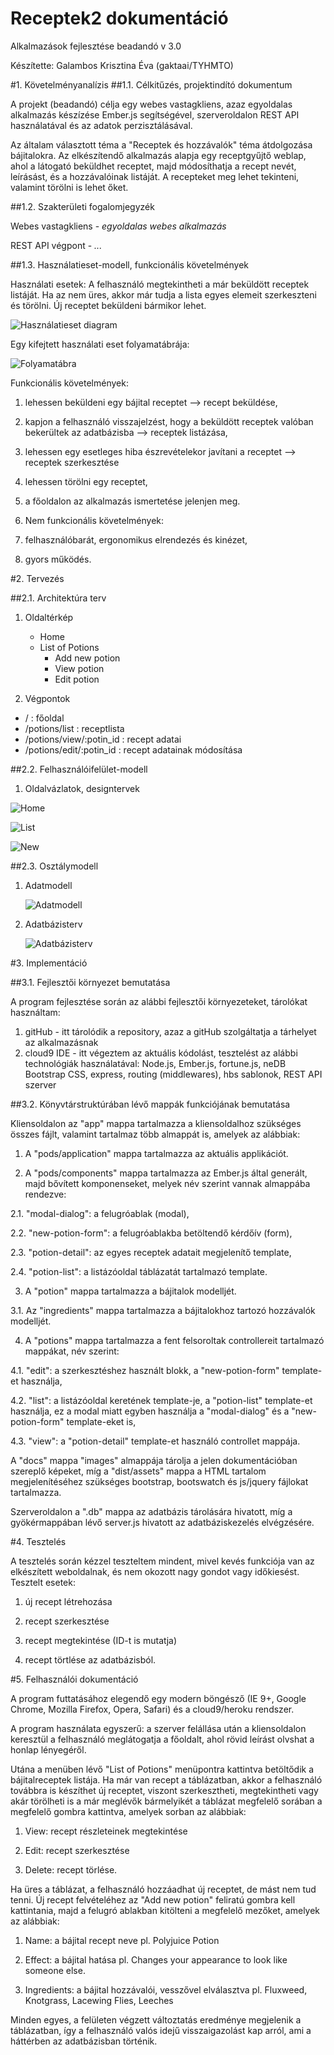 # Receptek2 dokumentáció

Alkalmazások fejlesztése beadandó v 3.0

Készítette: Galambos Krisztina Éva (gaktaai/TYHMTO)

#1. Követelményanalízis
##1.1. Célkitűzés, projektindító dokumentum

A projekt (beadandó) célja egy webes vastagkliens, azaz egyoldalas alkalmazás készízése Ember.js segítségével, szerveroldalon REST API használatával és az adatok perzisztálásával.

Az általam választott téma a "Receptek és hozzávalók" téma átdolgozása bájitalokra. Az elkészítendő alkalmazás alapja egy receptgyűjtő weblap, ahol a látogató beküldhet receptet, majd módosíthatja a recept nevét, leírásást, és a hozzávalóinak listáját. A recepteket meg lehet tekinteni, valamint törölni is lehet őket.

##1.2. Szakterületi fogalomjegyzék

Webes vastagkliens - *egyoldalas webes alkalmazás*

REST API végpont - *...*

##1.3. Használatieset-modell, funkcionális követelmények

Használati esetek:
A felhasználó megtekintheti a már beküldött receptek listáját. Ha az nem üres, akkor már tudja a lista egyes elemeit szerkeszteni és törölni. Új receptet beküldeni bármikor lehet.

![Használatieset diagram](docs/images/hasznalati_esetdiagram_gaktaai.png)

Egy kifejtett használati eset folyamatábrája:

![Folyamatábra](docs/images/folyamatabra_gaktaai.png)

Funkcionális követelmények:

1. lehessen beküldeni egy bájital receptet --> recept beküldése,
2. kapjon a felhasználó visszajelzést, hogy a beküldött receptek valóban bekerültek az adatbázisba --> receptek listázása,
3. lehessen egy esetleges hiba észrevételekor javítani a receptet --> receptek szerkesztése
4. lehessen törölni egy receptet,
5. a főoldalon az alkalmazás ismertetése jelenjen meg.


3. Nem funkcionális követelmények:

1. felhasználóbarát, ergonomikus elrendezés és kinézet,
2. gyors működés.

#2. Tervezés

##2.1. Architektúra terv

1. Oldaltérkép
    
    - Home
    - List of Potions
        + Add new potion
		+ View potion
        + Edit potion
        
2. Végpontok

- / : főoldal
- /potions/list : receptlista
- /potions/view/:potin_id : recept adatai
- /potions/edit/:potin_id : recept adatainak módosítása

##2.2. Felhasználóifelület-modell

1. Oldalvázlatok, designtervek

![Home](docs/images/home_gaktaai.png)

![List](docs/images/list_gaktaai.png)

![New](docs/images/new_gaktaai.png)

##2.3. Osztálymodell
1. Adatmodell

    ![Adatmodell](docs/images/adatmodell_gaktaai.png)

2. Adatbázisterv

    ![Adatbázisterv](docs/images/adatmodell_gaktaai_database.png)

#3. Implementáció

##3.1. Fejlesztői környezet bemutatása

A program fejlesztése során az alábbi fejlesztői környezeteket, tárolókat használtam:
1. gitHub - itt tárolódik a repository, azaz a gitHub szolgáltatja a tárhelyet az alkalmazásnak
2. cloud9 IDE - itt végeztem az aktuális kódolást, tesztelést az alábbi technológiák használatával: Node.js, Ember.js, fortune.js, neDB Bootstrap CSS, express, routing (middlewares), hbs sablonok, REST API szerver

##3.2. Könyvtárstruktúrában lévő mappák funkciójának bemutatása

Kliensoldalon az "app" mappa tartalmazza a kliensoldalhoz szükséges összes fájlt, valamint tartalmaz több almappát is, amelyek az alábbiak:

1. A "pods/application" mappa tartalmazza az aktuális applikációt.

2. A "pods/components" mappa tartalmazza az Ember.js által generált, majd bővített komponenseket, melyek név szerint vannak almappába rendezve:

2.1. "modal-dialog": a felugróablak (modal),

2.2. "new-potion-form": a felugróablakba betöltendő kérdőív (form),

2.3. "potion-detail": az egyes receptek adatait megjelenítő template,

2.4. "potion-list": a listázóoldal táblázatát tartalmazó template.

3. A "potion" mappa tartalmazza a bájitalok modelljét.

3.1. Az "ingredients" mappa tartalmazza a bájitalokhoz tartozó hozzávalók modelljét.

4. A "potions" mappa tartalmazza a fent felsoroltak controllereit tartalmazó mappákat, név szerint:

4.1. "edit": a szerkesztéshez használt blokk, a "new-potion-form" template-et használja,

4.2. "list": a listázóoldal keretének template-je, a "potion-list" template-et használja, ez a modal miatt egyben használja a "modal-dialog" és a "new-potion-form" template-eket is,

4.3. "view": a "potion-detail" template-et használó controllet mappája.

A "docs" mappa "images" almappája tárolja a jelen dokumentációban szereplő képeket, míg a "dist/assets" mappa a HTML tartalom megjelenítéséhez szükséges bootstrap, bootswatch és js/jquery fájlokat tartalmazza.

Szerveroldalon a ".db" mappa az adatbázis tárolására hivatott, míg a gyökérmappában lévő server.js hivatott az adatbáziskezelés elvégzésére.


#4. Tesztelés

A tesztelés során kézzel teszteltem mindent, mivel kevés funkciója van az elkészített weboldalnak, és nem okozott nagy gondot vagy időkiesést.
Tesztelt esetek:

1. új recept létrehozása

2. recept szerkesztése

3. recept megtekintése (ID-t is mutatja)

4. recept törtlése az adatbázisból.

#5. Felhasználói dokumentáció

A program futtatásához elegendő egy modern böngésző (IE 9+, Google Chrome, Mozilla Firefox, Opera, Safari) és a cloud9/heroku rendszer.

A program használata egyszerű: a szerver felállása után a kliensoldalon keresztül a felhasználó meglátogatja a főoldalt, ahol rövid leírást olvshat a honlap lényegéről.

Utána a menüben lévő "List of Potions" menüpontra kattintva betöltődik a bájitalreceptek listája. Ha már van recept a táblázatban, akkor a felhasználó továbbra is készíthet új receptet, viszont szerkesztheti, megtekintheti vagy akár törölheti is a már meglévők bármelyikét a táblázat megfelelő sorában a megfelelő gombra kattintva, amelyek sorban az alábbiak:

1. View: recept részleteinek megtekintése

2. Edit: recept szerkesztése

3. Delete: recept törlése.

Ha üres a táblázat, a felhasználó hozzáadhat új receptet, de mást nem tud tenni. Új recept felvételéhez az "Add new potion" feliratú gombra kell kattintania, majd a felugró ablakban kitölteni a megfelelő mezőket, amelyek az alábbiak:

1. Name: a bájital recept neve pl. Polyjuice Potion

2. Effect: a bájital hatása pl. Changes your appearance to look like someone else.

3. Ingredients: a bájital hozzávalói, vesszővel elválasztva pl. Fluxweed, Knotgrass, Lacewing Flies, Leeches

Minden egyes, a felületen végzett változtatás eredménye megjelenik a táblázatban, így a felhasználó valós idejű visszaigazolást kap arról, ami a háttérben az adatbázisban történik.